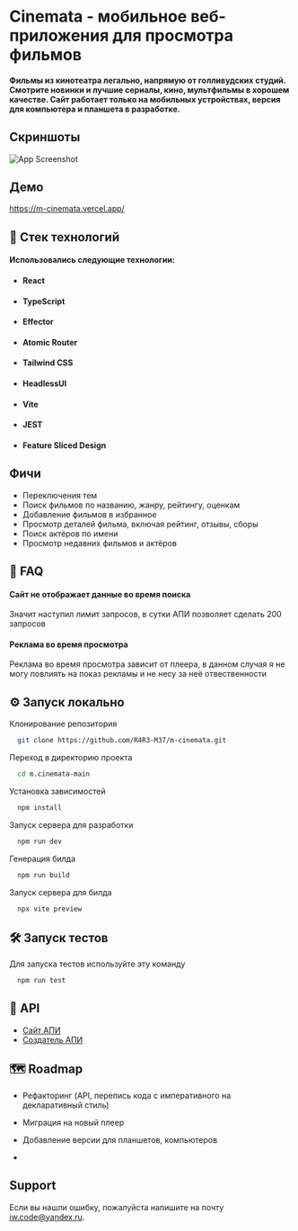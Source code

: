 
# Cinemata - мобильное веб-приложения для просмотра фильмов

#### Фильмы из кинотеатра легально, напрямую от голливудских студий. Смотрите новинки и лучшие сериалы, кино, мультфильмы в хорошем качестве. Сайт работает только на мобильных устройствах, версия для компьютера и планшета в разработке.


## Скриншоты

![App Screenshot](https://i.imgur.com/pteDsRU.jpeg)


## Демо

https://m-cinemata.vercel.app/

## 🔧 Стек технологий

#### Использовались следующие технологии:

- #### React

- #### TypeScript

- #### Effector

- #### Atomic Router

- #### Tailwind CSS

- #### HeadlessUI

- #### Vite

- #### JEST

- #### Feature Sliced Design


## Фичи

- Переключения тем
- Поиск фильмов по названию, жанру, рейтингу, оценкам
- Добавление фильмов в избранное
- Просмотр деталей фильма, включая рейтинг, отзывы, сборы
- Поиск актёров по имени
- Просмотр недавних фильмов и актёров



## 📄 FAQ

#### Сайт не отображает данные во время поиска

Значит наступил лимит запросов, в сутки АПИ позволяет сделать 200 запросов

#### Реклама во время просмотра

Реклама во время просмотра зависит от плеера, в данном случая я не могу повлиять на показ рекламы и не несу за неё отвественности
## ⚙ Запуск локально

Клонирование репозитория

```bash
  git clone https://github.com/R4R3-M37/m-cinemata.git
```

Переход в директорию проекта

```bash
  cd m.cinemata-main
```

Установка зависимостей

```bash
  npm install
```

Запуск сервера для разработки

```bash
  npm run dev
```

Генерация билда

```bash
  npm run build
```

Запуск сервера для билда

```bash
  npx vite preview
```


## 🛠 Запуск тестов

Для запуска тестов используйте эту команду

```bash
  npm run test
```


## 🔗 API

- [Сайт АПИ](https://kinopoisk.dev/)
- [Создатель АПИ](https://t.me/mdwit)


## 🗺 Roadmap

- Рефакторинг (API, перепись кода с императивного на декларативный стиль)

- Миграция на новый плеер

- Добавление версии для планшетов, компьютеров
- 
## Support

Если вы нашли ошибку, пожалуйста напишите на почту [iw.code@yandex.ru](mailto:iw.code@yandex.ru).